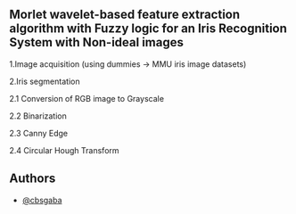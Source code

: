 ## Morlet wavelet-based feature extraction algorithm with Fuzzy logic for an Iris Recognition System with Non-ideal images

1.Image acquisition (using dummies -> MMU iris image datasets)

2.Iris segmentation

2.1  Conversion of RGB image to Grayscale

2.2 Binarization 

2.3 Canny Edge 

2.4 Circular Hough Transform

## Authors

- [@cbsgaba](https://github.com/cbsgaba)


